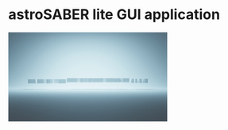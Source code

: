 <!--
  Title: astroSABER lite gui application
  Description: Self-Absorption Baseline ExtractoR developed for systematic baseline smoothing.
  Author: astrojoni89
-->

# astroSABER lite GUI application

![astroSABER-lite logo](./images/astrosaber_lite_final.gif)  
